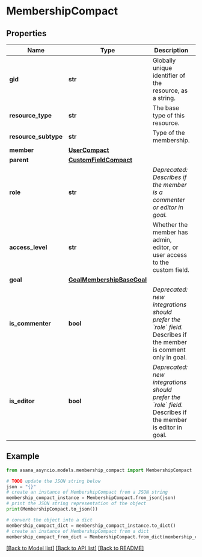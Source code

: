 # MembershipCompact


## Properties

Name | Type | Description | Notes
------------ | ------------- | ------------- | -------------
**gid** | **str** | Globally unique identifier of the resource, as a string. | [optional] [readonly] 
**resource_type** | **str** | The base type of this resource. | [optional] [readonly] 
**resource_subtype** | **str** | Type of the membership. | [optional] 
**member** | [**UserCompact**](UserCompact.md) |  | [optional] 
**parent** | [**CustomFieldCompact**](CustomFieldCompact.md) |  | [optional] 
**role** | **str** | *Deprecated: Describes if the member is a commenter or editor in goal.* | [optional] 
**access_level** | **str** | Whether the member has admin, editor, or user access to the custom field. | [optional] [readonly] 
**goal** | [**GoalMembershipBaseGoal**](GoalMembershipBaseGoal.md) |  | [optional] 
**is_commenter** | **bool** | *Deprecated: new integrations should prefer the &#x60;role&#x60; field.* Describes if the member is comment only in goal. | [optional] [readonly] 
**is_editor** | **bool** | *Deprecated: new integrations should prefer the &#x60;role&#x60; field.* Describes if the member is editor in goal. | [optional] [readonly] 

## Example

```python
from asana_asyncio.models.membership_compact import MembershipCompact

# TODO update the JSON string below
json = "{}"
# create an instance of MembershipCompact from a JSON string
membership_compact_instance = MembershipCompact.from_json(json)
# print the JSON string representation of the object
print(MembershipCompact.to_json())

# convert the object into a dict
membership_compact_dict = membership_compact_instance.to_dict()
# create an instance of MembershipCompact from a dict
membership_compact_from_dict = MembershipCompact.from_dict(membership_compact_dict)
```
[[Back to Model list]](../README.md#documentation-for-models) [[Back to API list]](../README.md#documentation-for-api-endpoints) [[Back to README]](../README.md)


